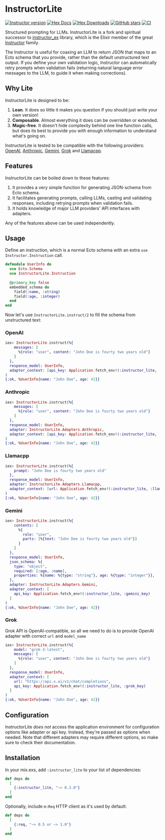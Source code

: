 # InstructorLite

[![Instructor version](https://img.shields.io/hexpm/v/instructor_lite.svg)](https://hex.pm/packages/instructor_lite)
[![Hex Docs](https://img.shields.io/badge/hex-docs-lightgreen.svg)](https://hexdocs.pm/instructor_lite/)
[![Hex Downloads](https://img.shields.io/hexpm/dt/instructor_lite)](https://hex.pm/packages/instructor_lite)
[![GitHub stars](https://img.shields.io/github/stars/martosaur/instructor_lite.svg)](https://github.com/martosaur/instructor_lite/stargazers)
[![CI](https://github.com/martosaur/instructor_lite/actions/workflows/ci.yml/badge.svg)](https://github.com/martosaur/instructor_lite/actions/workflows/ci.yml)

Structured prompting for LLMs. InstructorLite is a fork and spiritual successor to [instructor_ex](https://github.com/thmsmlr/instructor_ex) library, which is the Elixir member of the great [Instructor](https://useinstructor.com/) family.
 
The Instructor is useful for coaxing an LLM to return JSON that maps to an Ecto schema that you provide, rather than the default unstructured text output. If you define your own validation logic, Instructor can automatically retry prompts when validation fails (returning natural language error messages to the LLM, to guide it when making corrections).


## Why Lite

InstructorLite is designed to be:
1. **Lean**. It does so little it makes you question if you should just write your own version!
2. **Composable**. Almost everything it does can be overridden or extended.
3. **Magic-free**. It doesn't hide complexity behind one line function calls, but does its best to provide you with enough information to understand what's going on.

InstructorLite is tested to be compatible with the following providers:
[OpenAI](https://openai.com/api/), [Anthropic](https://www.anthropic.com/),
[Gemini](https://ai.google.dev/), [Grok](https://x.ai/) and
[Llamacpp](https://github.com/ggerganov/llama.cpp). 

## Features

InstructorLite can be boiled down to these features:
1. It provides a very simple function for generating JSON-schema from Ecto schema.
2. It facilitates generating prompts, calling LLMs, casting and validating responses, including retrying prompts when validation fails.
3. It holds knowledge of major LLM providers' API interfaces with adapters.

Any of the features above can be used independently.

## Usage

Define an instruction, which is a normal Ecto schema with an extra `use Instructor.Instruction` call.

```elixir
defmodule UserInfo do
  use Ecto.Schema
  use InstructorLite.Instruction
  
  @primary_key false
  embedded_schema do
    field(:name, :string)
    field(:age, :integer)
  end
end
```

Now let's use `InstructorLite.instruct/2` to fill the schema from unstructured text:

<!-- tabs-open -->

### OpenAI

```elixir
iex> InstructorLite.instruct(%{
    messages: [
      %{role: "user", content: "John Doe is fourty two years old"}
    ]
  },
  response_model: UserInfo,
  adapter_context: [api_key: Application.fetch_env!(:instructor_lite, :openai_key)]
)
{:ok, %UserInfo{name: "John Doe", age: 42}}
```

### Anthropic

```elixir
iex> InstructorLite.instruct(%{
    messages: [
      %{role: "user", content: "John Doe is fourty two years old"}
    ]
  },
  response_model: UserInfo,
  adapter: InstructorLite.Adapters.Anthropic,
  adapter_context: [api_key: Application.fetch_env!(:instructor_lite, :anthropic_key)]
)
{:ok, %UserInfo{name: "John Doe", age: 42}}
```

### Llamacpp

```elixir
iex> InstructorLite.instruct(%{
    prompt: "John Doe is fourty two years old"
  },
  response_model: UserInfo,
  adapter: InstructorLite.Adapters.Llamacpp,
  adapter_context: [url: Application.fetch_env!(:instructor_lite, :llamacpp_url)]
)
{:ok, %UserInfo{name: "John Doe", age: 42}}
```

### Gemini

```elixir
iex> InstructorLite.instruct(%{
    contents: [
      %{
        role: "user",
        parts: [%{text: "John Doe is fourty two years old"}]
      }
    ]
  },
  response_model: UserInfo,
  json_schema: %{
    type: "object",
    required: [:age, :name],
    properties: %{name: %{type: "string"}, age: %{type: "integer"}},
  },
  adapter: InstructorLite.Adapters.Gemini,
  adapter_context: [
    api_key: Application.fetch_env!(:instructor_lite, :gemini_key)
  ]
)
{:ok, %UserInfo{name: "John Doe", age: 42}}
```

### Grok

Grok API is OpenAI-compatible, so all we need to do is to provide OpenAI adapter with correct `url` and `model_name`

```elixir
iex> InstructorLite.instruct(%{
    model: "grok-3-latest",
    messages: [
      %{role: "user", content: "John Doe is fourty two years old"}
    ]
  },
  response_model: UserInfo,
  adapter_context: [
    url: "https://api.x.ai/v1/chat/completions",
    api_key: Application.fetch_env!(:instructor_lite, :grok_key)
  ]
)
{:ok, %UserInfo{name: "John Doe", age: 42}}
```

<!-- tabs-close -->

## Configuration

InstructorLite _does not_ access the application environment for configuration options like adapter or api key. Instead, they're passed as options when needed. Note that different adapters may require different options, so make sure to check their documentation. 


## Installation

In your mix.exs, add `:instructor_lite` to your list of dependencies:

```elixir
def deps do
  [
    {:instructor_lite, "~> 0.3.0"}
  ]
end
```

Optionally, include `m:Req` HTTP client as it's used by default:

```elixir
def deps do
  [
    {:req, "~> 0.5 or ~> 1.0"}
  ]
end
```

